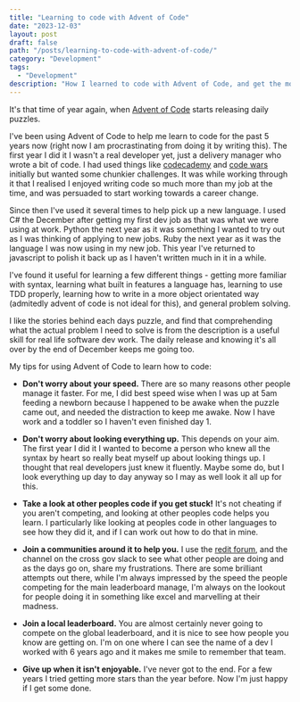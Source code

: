```yaml
---
title: "Learning to code with Advent of Code"
date: "2023-12-03"
layout: post
draft: false
path: "/posts/learning-to-code-with-advent-of-code/"
category: "Development"
tags:
  - "Development"
description: "How I learned to code with Advent of Code, and get the most out of it"
---
```


It's that time of year again, when [Advent of Code](https://adventofcode.com/) starts releasing daily puzzles.

I've been using Advent of Code to help me learn to code for the past 5 years now (right now I am procrastinating from doing it by writing this). The first year I did it I wasn't a real developer yet, just a delivery manager who wrote a bit of code. I had used things like [codecademy](https://www.codecademy.com/) and [code wars](https://www.codewars.com/) initially but wanted some chunkier challenges. It was while working through it that I realised I enjoyed writing code so much more than my job at the time, and was persuaded to start working towards a career change.

Since then I've used it several times to help pick up a new language. I used C# the December after getting my first dev job as that was what we were using at work. Python the next year as it was something I wanted to try out as I was thinking of applying to new jobs. Ruby the next year as it was the language I was now using in my new job. This year I've returned to javascript to polish it back up as I haven't written much in it in a while.

I've found it useful for learning a few different things - getting more familiar with syntax, learning what built in features a language has, learning to use TDD properly, learning how to write in a more object orientated way (admitedly advent of code is not ideal for this), and general problem solving.

I like the stories behind each days puzzle, and find that comprehending what the actual problem I need to solve is from the description is a useful skill for real life software dev work. The daily release and knowing it's all over by the end of December keeps me going too.

My tips for using Advent of Code to learn how to code:

- **Don't worry about your speed.** There are so many reasons other people manage it faster. For me, I did best speed wise when I was up at 5am feeding a newborn because I happened to be awake when the puzzle came out, and needed the distraction to keep me awake. Now I have work and a toddler so I haven't even finished day 1.

- **Don't worry about looking everything up.** This depends on your aim. The first year I did it I wanted to become a person who knew all the syntax by heart so really beat myself up about looking things up. I thought that real developers just knew it fluently. Maybe some do, but I look everything up day to day anyway so I may as well look it all up for this.

- **Take a look at other peoples code if you get stuck!** It's not cheating if you aren't competing, and looking at other peoples code helps you learn. I particularly like looking at peoples code in other languages to see how they did it, and if I can work out how to do that in mine.

- **Join a communities around it to help you.** I use the [redit forum](https://www.reddit.com/r/adventofcode), and the channel on the cross gov slack to see what other people are doing and as the days go on, share my frustrations. There are some brilliant attempts out there, while I'm always impressed by the speed the people competing for the main leaderboard manage, I'm always on the lookout for people doing it in something like excel and marvelling at their madness.

- **Join a local leaderboard.** You are almost certainly never going to compete on the global leaderboard, and it is nice to see how people you know are getting on. I'm on one where I can see the name of a dev I worked with 6 years ago and it makes me smile to remember that team.

- **Give up when it isn't enjoyable.** I've never got to the end. For a few years I tried getting more stars than the year before. Now I'm just happy if I get some done.